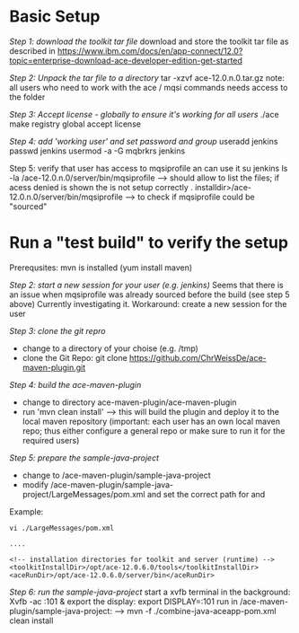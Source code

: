 # Basic Setup  

*Step 1: download the toolkit tar file* 
download and store the toolkit tar file as described in  https://www.ibm.com/docs/en/app-connect/12.0?topic=enterprise-download-ace-developer-edition-get-started

*Step 2: Unpack the tar file to a directory*
tar -xzvf ace-12.0.n.0.tar.gz
note: all users who need to work with the ace / mqsi commands needs access to the folder 

*Step 3: Accept license - globally to ensure it's working for all users* 
./ace make registry global accept license 

*Step 4: add 'working user' and set password and group*
useradd jenkins
passwd jenkins 
usermod -a -G mqbrkrs jenkins 

Step 5: verify that user has access to mqsiprofile an can use it 
su jenkins 
ls -la <installdir>/ace-12.0.n.0/server/bin/mqsiprofile   --> should allow to list the files; if acess denied is shown the <installdir> is not setup correctly 
. installdir>/ace-12.0.n.0/server/bin/mqsiprofile --> to check if mqsiprofile could be "sourced" 

# Run a "test build" to verify the setup 
Prerequsites: mvn is installed (yum install maven) 

*Step 2: start a new session for your user (e.g. jenkins)* 
Seems that there is an issue when mqsiprofile was already sourced before the build (see step 5 above) 
Currently investigating it. 
Workaround: create a new session for the user
  
*Step 3: clone the git repro*
- change to a directory of your choise (e.g. /tmp) 
- clone the Git Repo:  git clone https://github.com/ChrWeissDe/ace-maven-plugin.git 

*Step 4: build the ace-maven-plugin* 
- change to directory ace-maven-plugin/ace-maven-plugin 
- run 'mvn clean install'  --> this will build the plugin and deploy it to the local maven repository 
(important: each user has an own local maven repo; thus either configure a general repo or make sure to run it for the required users) 

*Step 5: prepare the sample-java-project*
- change to /ace-maven-plugin/sample-java-project
- modify /ace-maven-plugin/sample-java-project/LargeMessages/pom.xml and set the correct path for <toolkitInstallDir> and <aceRunDir>

Example: 
```
vi ./LargeMessages/pom.xml 

....
  
<!-- installation directories for toolkit and server (runtime) -->
<toolkitInstallDir>/opt/ace-12.0.6.0/tools</toolkitInstallDir>
<aceRunDir>/opt/ace-12.0.6.0/server/bin</aceRunDir>  
```
  
*Step 6: run the sample-java-project*
start a xvfb terminal in the background:  Xvfb -ac :101 & 
export the display:  export DISPLAY=:101
run in  /ace-maven-plugin/sample-java-project: --> mvn -f ./combine-java-aceapp-pom.xml clean install
  

